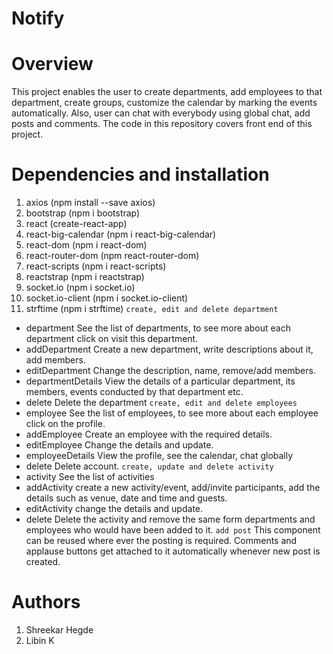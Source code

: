 # Notify
# Overview 
This project enables the user to create departments, add employees to that department, create groups, customize the calendar by marking the events automatically. Also, user can chat with everybody using global chat, add posts and comments. The code in this repository covers front end of this project.
# Dependencies and installation
1. axios (npm install --save axios)
2. bootstrap (npm i bootstrap)
3. react (create-react-app)
4. react-big-calendar (npm i react-big-calendar)
5. react-dom (npm i react-dom)
6. react-router-dom (npm react-router-dom)
7. react-scripts (npm i react-scripts)
8. reactstrap (npm i reactstrap)
9. socket.io (npm i socket.io)
10. socket.io-client (npm i socket.io-client)
11. strftime (npm i strftime)
`create, edit and delete department`
- department
See the list of departments, to see more about each department click on visit this department.
- addDepartment
Create a new department, write descriptions about it, add members.
- editDepartment
Change the description, name, remove/add members.
- departmentDetails
View the details of a particular department, its members, events conducted by that department etc.
- delete
Delete the department
`create, edit and delete employees`
- employee
See the list of employees, to see more about each employee click on the profile.
- addEmployee
Create an employee with the required details.
- editEmployee
Change the details and update.
- employeeDetails
View the profile, see the calendar, chat globally
- delete
Delete account.
`create, update and delete activity`
- activity
See the list of activities
- addActivity
create a new activity/event, add/invite participants, add the details such as venue, date and time and guests.
- editActivity
change the details and update.
- delete
Delete the activity and remove the same form departments and employees who would have been added to it.
`add post`
This component can be reused where ever the posting is required. Comments and applause buttons get attached to it automatically whenever new post is created.
# Authors
1. Shreekar Hegde
2. Libin K



